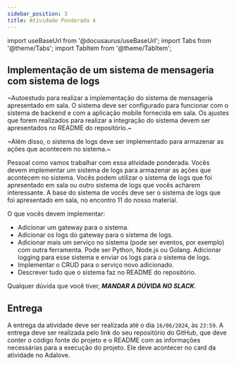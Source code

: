 ```yaml
---
sidebar_position: 3
title: Atividade Ponderada 4
---
```


import useBaseUrl from '@docusaurus/useBaseUrl';
import Tabs from '@theme/Tabs';
import TabItem from '@theme/TabItem';

## Implementação de um sistema de mensageria com sistema de logs

~Autoestudo para realizar a implementação do sistema de mensageria apresentado em sala. O sistema deve ser configurado para funcionar com o sistema de backend e com a aplicação mobile fornecida em sala. Os ajustes que forem realizados para realizar a integração do sistema devem ser apresentados no README do repositório.~

~Além disso, o sistema de logs deve ser implementado para armazenar as ações que acontecem no sistema.~

Pessoal como vamos trabalhar com essa atividade ponderada. Vocês devem implementar um sistema de logs para armazenar as ações que acontecem no sistema. Vocês podem utilizar o sistema de logs que foi apresentado em sala ou outro sistema de logs que vocês acharem interessante. A base do sistema de vocês deve ser o sistema de logs que foi apresentado em sala, no encontro 11 do nosso material.

O que vocês devem implementar:

- Adicionar um gateway para o sistema.
- Adicionar os logs do gateway para o sistema de logs.
- Adicionar mais um serviço no sistema (pode ser eventos, por exemplo) com outra ferramenta. Pode ser Python, Node.js ou Golang. Adicionar logging para esse sistema e enviar os logs para o sistema de logs.
- Implementar o CRUD para o serviço novo adicionado.
- Descrever tudo que o sistema faz no README do repositório.

Qualquer dúvida que você tiver, ***MANDAR A DÚVIDA NO SLACK***.

## Entrega

A entrega da atividade deve ser realizada até o dia `16/06/2024`, às `23:59`. A entrega deve ser realizada pelo link do seu repositório do GitHub, que deve conter o código fonte do projeto e o README com as informações necessárias para a execução do projeto. Ele deve acontecer no card da atividade no Adalove.